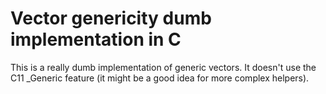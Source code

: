 # Vector genericity dumb implementation in C

This is a really dumb implementation of generic vectors. It doesn't use the
C11 \_Generic feature (it might be a good idea for more complex helpers).
